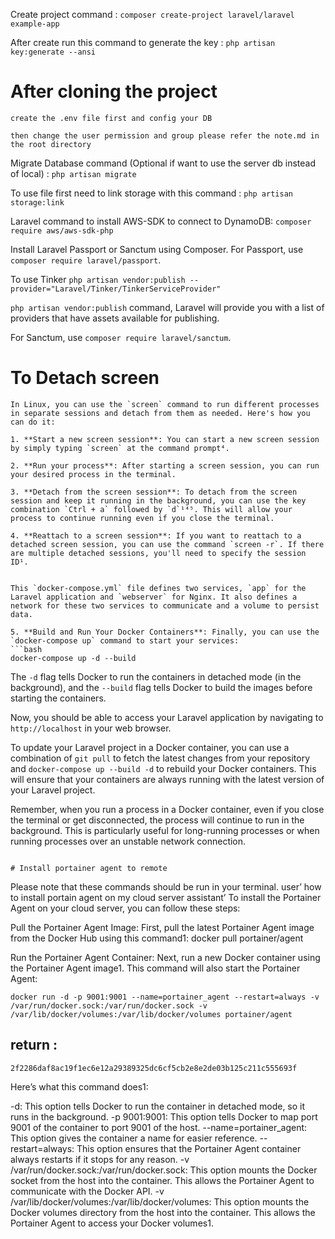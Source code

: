 Create project command : `composer create-project laravel/laravel example-app`


After create run this command to generate the key : `php artisan key:generate --ansi`
# After cloning the project
```
create the .env file first and config your DB

then change the user permission and group please refer the note.md in the root directory 
```
Migrate Database command (Optional if want to use the server db instead of local) : `php artisan migrate`

To use file first need to link storage with this command : `php artisan storage:link`

Laravel command to install AWS-SDK to connect to DynamoDB:  `composer require aws/aws-sdk-php`

Install Laravel Passport or Sanctum using Composer. For Passport, use `composer require laravel/passport`.


To use Tinker `php artisan vendor:publish --provider="Laravel/Tinker/TinkerServiceProvider"`

`php artisan vendor:publish` command, Laravel will provide you with a list of providers that have assets available for publishing.

For Sanctum, use `composer require laravel/sanctum`.

# To Detach screen 
```
In Linux, you can use the `screen` command to run different processes in separate sessions and detach from them as needed. Here's how you can do it:

1. **Start a new screen session**: You can start a new screen session by simply typing `screen` at the command prompt⁴.

2. **Run your process**: After starting a screen session, you can run your desired process in the terminal.

3. **Detach from the screen session**: To detach from the screen session and keep it running in the background, you can use the key combination `Ctrl + a` followed by `d`¹⁴⁵. This will allow your process to continue running even if you close the terminal.

4. **Reattach to a screen session**: If you want to reattach to a detached screen session, you can use the command `screen -r`. If there are multiple detached sessions, you'll need to specify the session ID¹.


```

 
```
This `docker-compose.yml` file defines two services, `app` for the Laravel application and `webserver` for Nginx. It also defines a network for these two services to communicate and a volume to persist data.

5. **Build and Run Your Docker Containers**: Finally, you can use the `docker-compose up` command to start your services:
```bash
docker-compose up -d --build
```
The `-d` flag tells Docker to run the containers in detached mode (in the background), and the `--build` flag tells Docker to build the images before starting the containers.

Now, you should be able to access your Laravel application by navigating to `http://localhost` in your web browser.

To update your Laravel project in a Docker container, you can use a combination of `git pull` to fetch the latest changes from your repository and `docker-compose up --build -d` to rebuild your Docker containers. This will ensure that your containers are always running with the latest version of your Laravel project.

Remember, when you run a process in a Docker container, even if you close the terminal or get disconnected, the process will continue to run in the background. This is particularly useful for long-running processes or when running processes over an unstable network connection.
 
```

# Install portainer agent to remote 
```
Please note that these commands should be run in your terminal. user’ how to install portain agent on my cloud server assistant’ To install the Portainer Agent on your cloud server, you can follow these steps:

Pull the Portainer Agent Image: First, pull the latest Portainer Agent image from the Docker Hub using this command1:
docker pull portainer/agent

Run the Portainer Agent Container: Next, run a new Docker container using the Portainer Agent image1. This command will also start the Portainer Agent:
```
docker run -d -p 9001:9001 --name=portainer_agent --restart=always -v /var/run/docker.sock:/var/run/docker.sock -v /var/lib/docker/volumes:/var/lib/docker/volumes portainer/agent
```
## return :
```
2f2286daf8ac19f1ec6e12a29389325dc6cf5cb2e8e2de03b125c211c555693f
```


Here’s what this command does1:

-d: This option tells Docker to run the container in detached mode, so it runs in the background.
-p 9001:9001: This option tells Docker to map port 9001 of the container to port 9001 of the host.
--name=portainer_agent: This option gives the container a name for easier reference.
--restart=always: This option ensures that the Portainer Agent container always restarts if it stops for any reason.
-v /var/run/docker.sock:/var/run/docker.sock: This option mounts the Docker socket from the host into the container. This allows the Portainer Agent to communicate with the Docker API.
-v /var/lib/docker/volumes:/var/lib/docker/volumes: This option mounts the Docker volumes directory from the host into the container. This allows the Portainer Agent to access your Docker volumes1.
```
 